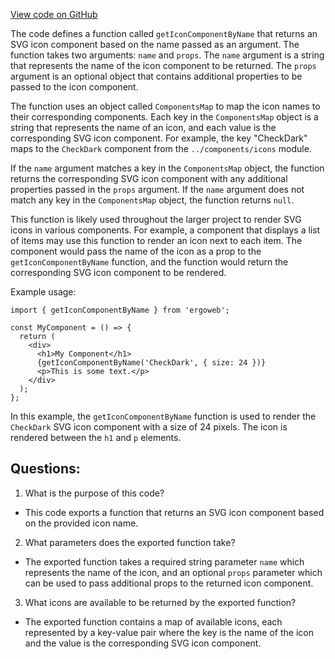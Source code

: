 [View code on GitHub](https://github.com/ergoplatform/ergoweb/utils/icons-map.tsx)

The code defines a function called `getIconComponentByName` that returns an SVG icon component based on the name passed as an argument. The function takes two arguments: `name` and `props`. The `name` argument is a string that represents the name of the icon component to be returned. The `props` argument is an optional object that contains additional properties to be passed to the icon component.

The function uses an object called `ComponentsMap` to map the icon names to their corresponding components. Each key in the `ComponentsMap` object is a string that represents the name of an icon, and each value is the corresponding SVG icon component. For example, the key "CheckDark" maps to the `CheckDark` component from the `../components/icons` module.

If the `name` argument matches a key in the `ComponentsMap` object, the function returns the corresponding SVG icon component with any additional properties passed in the `props` argument. If the `name` argument does not match any key in the `ComponentsMap` object, the function returns `null`.

This function is likely used throughout the larger project to render SVG icons in various components. For example, a component that displays a list of items may use this function to render an icon next to each item. The component would pass the name of the icon as a prop to the `getIconComponentByName` function, and the function would return the corresponding SVG icon component to be rendered. 

Example usage:

```
import { getIconComponentByName } from 'ergoweb';

const MyComponent = () => {
  return (
    <div>
      <h1>My Component</h1>
      {getIconComponentByName('CheckDark', { size: 24 })}
      <p>This is some text.</p>
    </div>
  );
};
```

In this example, the `getIconComponentByName` function is used to render the `CheckDark` SVG icon component with a size of 24 pixels. The icon is rendered between the `h1` and `p` elements.
## Questions: 
 1. What is the purpose of this code?
- This code exports a function that returns an SVG icon component based on the provided icon name.

2. What parameters does the exported function take?
- The exported function takes a required string parameter `name` which represents the name of the icon, and an optional `props` parameter which can be used to pass additional props to the returned icon component.

3. What icons are available to be returned by the exported function?
- The exported function contains a map of available icons, each represented by a key-value pair where the key is the name of the icon and the value is the corresponding SVG icon component.